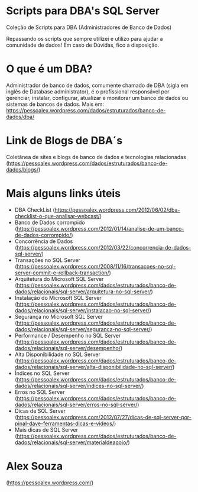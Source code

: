 # Scripts para DBA's SQL Server
Coleção de Scripts para DBA (Administradores de Banco de Dados)

Repassando os scripts que sempre utilizei e utilizo para ajudar a comunidade de dados!
Em caso de Dúvidas, fico a disposição.

# O que é um DBA?
Administrador de banco de dados, comumente chamado de DBA (sigla em inglês de Database administrator), é o profissional responsável por gerenciar, instalar, configurar, atualizar e monitorar um banco de dados ou sistemas de bancos de dados. Mais em: https://pessoalex.wordpress.com/dados/estruturados/banco-de-dados/dba/

# Link de Blogs de DBA´s
Coletânea de sites e blogs de banco de dados e tecnologias relacionadas (https://pessoalex.wordpress.com/dados/estruturados/banco-de-dados/blogs/)

# Mais alguns links úteis
- DBA CheckList (https://pessoalex.wordpress.com/2012/06/02/dba-checklist-o-que-analisar-webcast/)
- Banco de Dados corrompido (https://pessoalex.wordpress.com/2012/01/14/analise-de-um-banco-de-dados-corrompido/)
- Concorrência de Dados (https://pessoalex.wordpress.com/2012/03/22/concorrencia-de-dados-sql-server/)
- Transações no SQL Server (https://pessoalex.wordpress.com/2008/11/16/transacoes-no-sql-server-commit-e-rollback-transaction/)
- Arquitetura do Microsoft SQL Server (https://pessoalex.wordpress.com/dados/estruturados/banco-de-dados/relacionais/sql-server/arquitetura-no-sql-server/)
- Instalação do Microsoft SQL Server (https://pessoalex.wordpress.com/dados/estruturados/banco-de-dados/relacionais/sql-server/instalacao-no-sql-server/)
- Segurança no Microsoft SQL Server (https://pessoalex.wordpress.com/dados/estruturados/banco-de-dados/relacionais/sql-server/seguranca-no-sql-server/)
- Performance / Desempenho no SQL Server (https://pessoalex.wordpress.com/dados/estruturados/banco-de-dados/relacionais/sql-server/desempenho/)
- Alta Disponibilidade no SQL Server (https://pessoalex.wordpress.com/dados/estruturados/banco-de-dados/relacionais/sql-server/alta-disponibilidade-no-sql-server/)
- Índices no SQL Server (https://pessoalex.wordpress.com/dados/estruturados/banco-de-dados/relacionais/sql-server/indices-no-sql-server/)
- Erros no SQL Server (https://pessoalex.wordpress.com/dados/estruturados/banco-de-dados/relacionais/sql-server/erros-no-sql-server/)
- Dicas de SQL Server (https://pessoalex.wordpress.com/2012/07/27/dicas-de-sql-server-por-pinal-dave-ferramentas-dicas-e-videos/)
- Mais dicas de SQL Server (https://pessoalex.wordpress.com/dados/estruturados/banco-de-dados/relacionais/sql-server/materialdeapoio/)

# Alex Souza 
(https://pessoalex.wordpress.com/)
